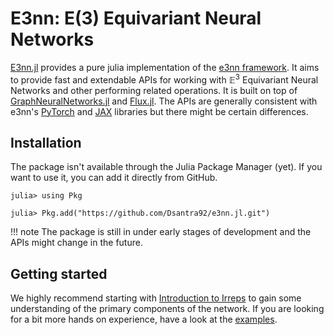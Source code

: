 # E3nn: E(3) Equivariant Neural Networks

[E3nn.jl](https://github.com/Dsantra92/e3nn.jl) provides a pure julia implementation of the [e3nn framework](https://e3nn.org/).
It aims to provide fast and extendable APIs for working with $\mathbb{E}^3$ Equivariant Neural Networks and other performing related operations.
It is built on top of [GraphNeuralNetworks.jl]() and [Flux.jl]().
The APIs are generally consistent with e3nn's [PyTorch](https://github.com/e3nn/e3nn/) and [JAX](https://github.com/e3nn/e3nn-jax/) libraries but there might be certain differences.

## Installation

The package isn't available through the Julia Package Manager (yet).
If you want to use it, you can add it directly from GitHub.

```julia-repl
julia> using Pkg

julia> Pkg.add("https://github.com/Dsantra92/e3nn.jl.git")
```

!!! note
The package is still in under early stages of development and the APIs might change in the future.

## Getting started

We highly recommend starting with [Introduction to Irreps]() to gain some understanding of the primary components of the network.
If you are looking for a bit more hands on experience, have a look at the [examples]().
